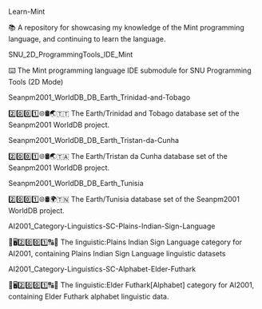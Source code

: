 
Learn-Mint

📚️ A repository for showcasing my knowledge of the Mint programming language, and continuing to learn the language. 

SNU_2D_ProgrammingTools_IDE_Mint

⌨️ The Mint programming language IDE submodule for SNU Programming Tools (2D Mode)

Seanpm2001_WorldDB_DB_Earth_Trinidad-and-Tobago

2️⃣️0️⃣️0️⃣️1️⃣️🌐️🛢️🌏️🇹🇹️ The Earth/Trinidad and Tobago database set of the Seanpm2001 WorldDB project.

Seanpm2001_WorldDB_DB_Earth_Tristan-da-Cunha

2️⃣️0️⃣️0️⃣️1️⃣️🌐️🛢️🌏️🇹🇦️ The Earth/Tristan da Cunha database set of the Seanpm2001 WorldDB project.

Seanpm2001_WorldDB_DB_Earth_Tunisia

2️⃣️0️⃣️0️⃣️1️⃣️🌐️🛢️🌍️🇹🇳️ The Earth/Tunisia database set of the Seanpm2001 WorldDB project.

AI2001_Category-Linguistics-SC-Plains-Indian-Sign-Language

🧠️🖥️2️⃣️0️⃣️0️⃣️1️⃣️🔠️🔢️ The linguistic:Plains Indian Sign Language category for AI2001, containing Plains Indian Sign Language linguistic datasets

AI2001_Category-Linguistics-SC-Alphabet-Elder-Futhark

🧠️🖥️2️⃣️0️⃣️0️⃣️1️⃣️🔠️🔢️ The linguistic:Elder Futhark[Alphabet] category for AI2001, containing Elder Futhark alphabet linguistic data. 

